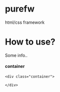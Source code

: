 # purefw
html/css framework

# How to use?
  Some info..
  
#### container
    <div class="container">
    
    </div>

